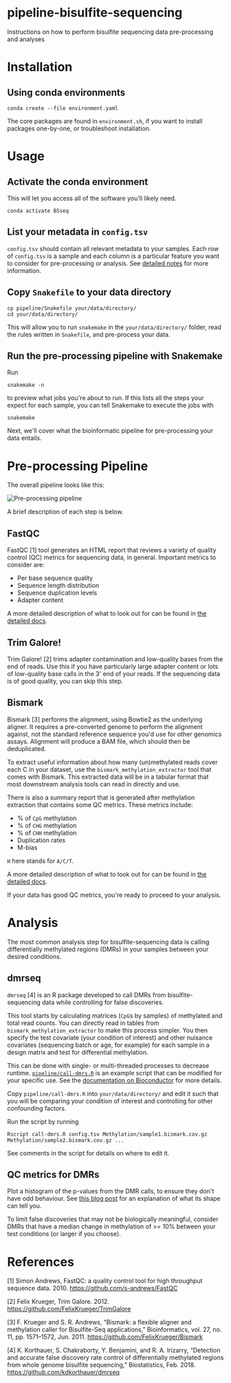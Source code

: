 # pipeline-bisulfite-sequencing

Instructions on how to perform bisulfite sequencing data pre-processing and analyses

# Installation

## Using conda environments

```shell
conda create --file environment.yaml
```

The core packages are found in `environment.sh`, if you want to install packages one-by-one, or troubleshoot installation.

# Usage

## Activate the conda environment

This will let you access all of the software you'll likely need.

```shell
conda activate BSseq
```

## List your metadata in `config.tsv`

`config.tsv` should contain all relevant metadata to your samples.
Each row of `config.tsv` is a sample and each column is a particular feature you want to consider for pre-processing or analysis.
See [detailed notes](docs/directory-structure/README.md) for more information.

## Copy `Snakefile` to your data directory

```shell
cp pipeline/Snakefile your/data/directory/
cd your/data/directory/
```

This will allow you to run `snakemake` in the `your/data/directory/` folder, read the rules written in `Snakefile`, and pre-process your data.

## Run the pre-processing pipeline with Snakemake

Run

```shell
snakemake -n
```

to preview what jobs you're about to run.
If this lists all the steps your expect for each sample, you can tell Snakemake to execute the jobs with

```shell
snakemake
```

Next, we'll cover what the bioinformatic pipeline for pre-processing your data entails.

# Pre-processing Pipeline

The overall pipeline looks like this:

![Pre-processing pipeline]()

A brief description of each step is below.

## FastQC

FastQC [1] tool generates an HTML report that reviews a variety of quality control (QC) metrics for sequencing data, in general.
Important metrics to consider are:

* Per base sequence quality
* Sequence length distribution
* Sequence duplication levels
* Adapter content

A more detailed description of what to look out for can be found in [the detailed docs](docs/fastqc/README.md).

## Trim Galore!

Trim Galore! [2] trims adapter contamination and low-quality bases from the end of reads.
Use this if you have particularly large adapter content or lots of low-quality base calls in the 3' end of your reads.
If the sequencing data is of good quality, you can skip this step.

## Bismark

Bismark [3] performs the alignment, using Bowtie2 as the underlying aligner.
It requires a pre-converted genome to perform the alignment against, not the standard reference sequence you'd use for other genomics assays.
Alignment will produce a BAM file, which should then be deduplicated.

To extract useful information about how many (un)methylated reads cover each C in your dataset, use the `bismark_methylation_extractor` tool that comes with Bismark.
This extracted data will be in a tabular format that most downstream analysis tools can read in directly and use.

There is also a summary report that is generated after methylation extraction that contains some QC metrics.
These metrics include:

* % of `CpG` methylation
* % of `CHG` methylation
* % of `CHH` methylation
* Duplication rates
* M-bias

`H` here stands for `A/C/T`.

A more detailed description of what to look out for can be found in [the detailed docs](docs/bismark/README.md).

If your data has good QC metrics, you're ready to proceed to your analysis.

# Analysis

The most common analysis step for bisulfite-sequencing data is calling differentially methylated regions (DMRs) in your samples between your desired conditions.

## dmrseq

`dmrseq` [4] is an R package developed to call DMRs from bisulfite-sequencing data while controlling for false discoveries.

This tool starts by calculating matrices (`CpG`s by samples) of methylated and total read counts.
You can directly read in tables from `bismark_methylation_extractor` to make this process simpler.
You then specify the test covariate (your condition of interest) and other nuisance covariates (sequencing batch or age, for example) for each sample in a design matrix and test for differential methylation.

This can be done with single- or multi-threaded processes to decrease runtime.
[`pipeline/call-dmrs.R`](pipeline/call-dmrs.R) is an example script that can be modified for your specific use.
See the [documentation on Bioconductor](https://bioconductor.org/packages/release/bioc/html/dmrseq.html) for more details.

Copy `pipeline/call-dmrs.R` into `your/data/directory/` and edit it such that you will be comparing your condition of interest and controlling for other confounding factors.

Run the script by running

```shell
Rscript call-dmrs.R config.tsv Methylation/sample1.bismark.cov.gz Methylation/sample2.bismark.cov.gz ...
```

See comments in the script for details on where to edit it.

## QC metrics for DMRs

Plot a histogram of the p-values from the DMR calls, to ensure they don't have odd behaviour.
See [this blog post](http://varianceexplained.org/statistics/interpreting-pvalue-histogram/) for an explanation of what its shape can tell you.

To limit false discoveries that may not be biologically meaningful, consider DMRs that have a median change in methylation of >= 10% between your test conditions (or larger if you choose).

# References

[1] Simon Andrews, FastQC: a quality control tool for high throughput sequence data. 2010. https://github.com/s-andrews/FastQC

[2] Felix Krueger, Trim Galore. 2012. https://github.com/FelixKrueger/TrimGalore

[3] F. Krueger and S. R. Andrews, “Bismark: a flexible aligner and methylation caller for Bisulfite-Seq applications,” Bioinformatics, vol. 27, no. 11, pp. 1571–1572, Jun. 2011. https://github.com/FelixKrueger/Bismark

[4] K. Korthauer, S. Chakraborty, Y. Benjamini, and R. A. Irizarry, “Detection and accurate false discovery rate control of differentially methylated regions from whole genome bisulfite sequencing,” Biostatistics, Feb. 2018. https://github.com/kdkorthauer/dmrseq
